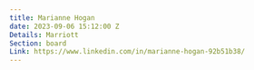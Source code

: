 ```yaml
---
title: Marianne Hogan
date: 2023-09-06 15:12:00 Z
Details: Marriott
Section: board
Link: https://www.linkedin.com/in/marianne-hogan-92b51b38/
---
```


